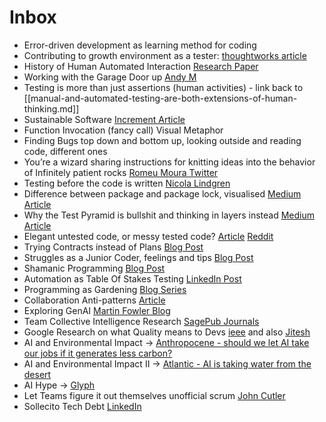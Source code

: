 # Inbox

- Error-driven development as learning method for coding
- Contributing to growth environment as a tester: [thoughtworks article](https://www.thoughtworks.com/insights/blog/growth-modeling-developers)
- History of Human Automated Interaction [Research Paper](https://www.sciencedirect.com/science/article/pii/S1071581919300552)
- Working with the Garage Door up [Andy M](https://notes.andymatuschak.org/z21cgR9K3UcQ5a7yPsj2RUim3oM2TzdBByZu)
- Testing is more than just assertions (human activities) - link back to [[manual-and-automated-testing-are-both-extensions-of-human-thinking.md]]
- Sustainable Software [Increment Article](https://increment.com/containers/containers-for-sustainable-software-engineering/)
- Function Invocation (fancy call) Visual Metaphor 
- Finding Bugs top down and bottom up, looking outside and reading code, different ones
- You’re a wizard sharing instructions for knitting ideas into the behavior of Infinitely patient rocks [Romeu Moura Twitter](https://twitter.com/malk_zameth/status/1049494430670102530?s=20&t=VE-eGVdOqpVCHg3sx9n57g)
- Testing before the code is written [Nicola Lindgren](https://nicolalindgren.com/how-to-test-before-code-is-written/)
- Difference between package and package lock, visualised [Medium Article](https://medium.com/helpshift-engineering/package-lock-json-the-complete-guide-2ae40175ebdd)
- Why the Test Pyramid is bullshit and thinking in layers instead [Medium Article](https://medium.com/@mateuszroth/why-the-test-pyramid-is-a-bullshit-guide-to-testing-towards-modern-frontend-and-backend-apps-4246e89b87bd)
- Elegant untested code, or messy tested code? [Article](https://www.geocene.com/hacky-slack/2021/04/06/elegant-or-tested-code.html) [Reddit](https://www.reddit.com/r/ExperiencedDevs/comments/t0tuf4/tested_shitty_code_vs_high_quality_code_without/)
- Trying Contracts instead of Plans [Blog Post](https://dragonsforelevenses.com/2022/12/22/why-i-prefer-a-test-contract-to-a-test-plan/)
- Struggles as a Junior Coder, feelings and tips [Blog Post](https://www.freecodecamp.org/news/how-im-working-to-overcome-my-struggles-as-a-junior-developer-a6ab18ac29b2/)
- Shamanic Programming [Blog Post](https://www.simplermachines.com/nouveau-shamanic-programming/)
- Automation as Table Of Stakes Testing [LinkedIn Post](https://www.linkedin.com/posts/john-ferguson-smart_agiletesting-testautomation-bdd-activity-7061281113935093762-mRrs?utm_source=share&utm_medium=member_desktop)
- Programming as Gardening [Blog Series](https://www.artima.com/articles/programming-is-gardening-not-engineering)
- Collaboration Anti-patterns [Article](https://www.infoq.com/articles/bridging-silos-overcoming-collaboration-antipatterns/)
- Exploring GenAI [Martin Fowler Blog](https://martinfowler.com/articles/exploring-gen-ai.html)
- Team Collective Intelligence Research [SagePub Journals](https://journals.sagepub.com/doi/10.1177/8756972820928695)
- Google Research on what Quality means to Devs [ieee](https://ieeexplore.ieee.org/document/10372494) and also [Jitesh](https://qualityeng.substack.com/p/what-quality-attributes-do-developers)
- AI and Environmental Impact -> [Anthropocene - should we let AI take our jobs if it generates less carbon?](https://www.anthropocenemagazine.org/2023/12/should-we-let-ai-take-our-jobsif-it-generates-less-carbon)
- AI and Environmental Impact II -> [Atlantic - AI is taking water from the desert](https://www.theatlantic.com/technology/archive/2024/03/ai-water-climate-microsoft/677602/?gift=iWa_iB9lkw4UuiWbIbrWGSgF7Etgr_BhmgDCCZVB-xA)
- AI Hype -> [Glyph](https://blog.glyph.im/2024/05/grand-unified-ai-hype.html)
- Let Teams figure it out themselves unofficial scrum [John Cutler](https://cutle.fish/blog/let-teams-figure-it-out)
- Sollecito Tech Debt [LinkedIn](https://www.linkedin.com/posts/michelesollecito_i-recently-found-myself-having-to-explain-activity-7217821957105348608-6YpL?utm_source=share&utm_medium=member_desktop)